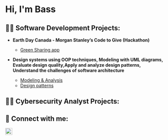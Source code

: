 <h1>Hi, I'm Bass</h1>

<h2>👨‍💻 Software Development Projects:</h2>

- <b>Earth Day Canada - Morgan Stanley’s Code to Give (Hackathon)</b>
  - [Green Sharing app](https://github.com/BasselAssi/Green_Sharing)
    
- <b>Design systems using OOP techniques, Modeling with UML diagrams, Evaluate design quality,Apply and analyze design patterns, Understand the challenges of software architecture </b>
  - [Modeling & Analysis](https://github.com/BasselAssi/Software-analysis-and-design/tree/main/TP2)
  - [Design patterns]([https://github.com/BasselAssi/Green_Sharing](https://github.com/BasselAssi/Software-analysis-and-design/tree/main/TP3))

<h2>👨‍💻 Cybersecurity Analyst Projects:</h2>

<h2> 🤳 Connect with me:</h2>

[<img align="left" alt="BasselAssi | LinkedIn" width="22px" src="https://cdn.jsdelivr.net/npm/simple-icons@v3/icons/linkedin.svg" />][linkedin]

[linkedin]: https://www.linkedin.com/in/bassel-assi/

<!--
**BasselAssi/BasselAssi** is a ✨ _special_ ✨ repository because its `README.md` (this file) appears on your GitHub profile.

Here are some ideas to get you started:

- 🔭 I’m currently working on ...
- 🌱 I’m currently learning ...
- 👯 I’m looking to collaborate on ...
- 🤔 I’m looking for help with ...
- 💬 Ask me about ...
- 📫 How to reach me: ...
- 😄 Pronouns: ...
- ⚡ Fun fact: ...
-->
